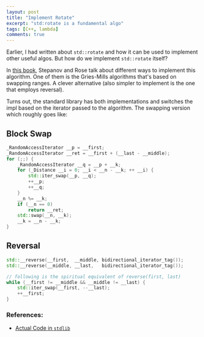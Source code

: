 ```yaml
---
layout: post
title: "Implement Rotate"
excerpt: "std:rotate is a fundamental algo"
tags: [C++, lambda]
comments: true
---
```

Earlier, I had written about ``std::rotate`` and how it can be used to implement
other useful algos.
But how do we implement `std::rotate` itself?

In [this
book](https://www.amazon.com/dp/0321942043/ref=cm_sw_r_tw_dp_x_zOw8FbTZ84J0A),
Stepanov and Rose talk about different ways to implement this algorithm. One of
them is the Gries-Mills algorithms that's based on swapping ranges.
A clever alternative (also simpler to implement is the one that employs
reversal).

Turns out, the standard library has both implementations and switches the
impl based on the iterator passed to the algorithm. The swapping version which
roughly goes like:

## Block Swap
```cpp
_RandomAccessIterator __p = __first;
_RandomAccessIterator __ret = __first + (__last - __middle);
for (;;) {
    _RandomAccessIterator __q = __p + __k;
    for (_Distance __i = 0; __i < __n - __k; ++ __i) {
        std::iter_swap(__p, __q);
        ++__p;
        ++__q;
    }
    __n %= __k;
    if (__n == 0)
        return __ret;
    std::swap(__n, __k);
    __k = __n - __k;
}
```


## Reversal
```cpp
std::__reverse(__first,  __middle, bidirectional_iterator_tag());
std::__reverse(__middle, __last,   bidirectional_iterator_tag());

// following is the spiritual equivalent of reverse(first, last)
while (__first != __middle && __middle != __last) {
    std::iter_swap(__first, --__last);
    ++__first;
}
```

### References:
+ [Actual Code in `stdlib`](https://gcc.gnu.org/onlinedocs/libstdc++/latest-doxygen/a00521_source.html#l01434)
